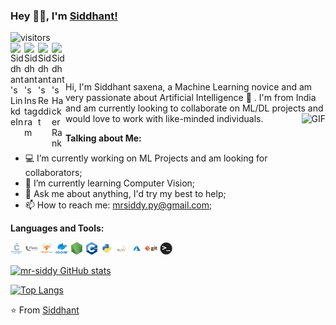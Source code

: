 
<!--
**mr-siddy/mr-siddy** is a ✨ _special_ ✨ repository because its `README.md` (this file) appears on your GitHub profile.

Here are some ideas to get you started:

- 🔭 I’m currently working on ...
- 🌱 I’m currently learning ...
- 👯 I’m looking to collaborate on ...
- 🤔 I’m looking for help with ...
- 💬 Ask me about ...
- 📫 How to reach me: ...
- 😄 Pronouns: ...
- ⚡ Fun fact: ...
-->

### Hey 👋🏽, I'm [Siddhant!](mrsiddy.me) 

![visitors](https://visitor-badge.glitch.me/badge?page_id=mr-siddy.visitor-badge)
<br/>
<a href="https://www.linkedin.com/in/siddhant-saxena-445964182/">
  <img align="left" alt="Siddhant's LinkdeIn" width="22px" src="https://cdn.jsdelivr.net/npm/simple-icons@v3/icons/linkedin.svg" />
</a>
<a href="https://www.instagram.com/devangi___/">
  <img align="left" alt="Siddhant's Instagram" width="22px" src="https://cdn.jsdelivr.net/npm/simple-icons@v3/icons/instagram.svg" />
</a>
<a href="https://www.reddit.com/user/devangi2000/">
  <img align="left" alt="Siddhant's Reddit" width="22px" src="https://cdn.jsdelivr.net/npm/simple-icons@v3/icons/reddit.svg" />
</a>
<a href="https://www.hackerrank.com/devangipurkayas1/">
  <img align="left" alt="Siddhant's HackerRank" width="22px" src="https://cdn.jsdelivr.net/npm/simple-icons@v3/icons/leetcode.svg" />
</a>

<br />
<br />

Hi, I'm Siddhant saxena, a Machine Learning novice and am very passionate about Artificial Intelligence 🚀 . I'm from India and am currently looking to collaborate on ML/DL projects and would love to work with like-minded individuals. 
<img align="right" alt="GIF" src="https://media.giphy.com/media/orYAe6Uj1Xqw0/giphy.gif" /> 

**Talking about Me:**

- 💻 I’m currently working on ML Projects and am looking for collaborators;
- 🌱 I’m currently learning Computer Vision; 
- 💬 Ask me about anything, I'd try my best to help;
- 📫 How to reach me: mrsiddy.py@gmail.com;
<!--- 📝[Resume](https://drive.google.com/file/d/1TIgJ7rDBUYSkbs_QNcIEttJ5BFaIW3nn/view)-->

**Languages and Tools:**  

<code><img height="20" src="https://raw.githubusercontent.com/github/explore/80688e429a7d4ef2fca1e82350fe8e3517d3494d/topics/c/c.png"></code>
<code><img height="20" src="https://raw.githubusercontent.com/github/explore/80688e429a7d4ef2fca1e82350fe8e3517d3494d/topics/flask/flask.png"></code>
<code><img height="20" src="https://raw.githubusercontent.com/github/explore/80688e429a7d4ef2fca1e82350fe8e3517d3494d/topics/tensorflow/tensorflow.png"></code>
<code><img height="20" src="https://raw.githubusercontent.com/github/explore/5c058a388828bb5fde0bcafd4bc867b5bb3f26f3/topics/docker/docker.png"></code>
<code><img height="20" src="https://raw.githubusercontent.com/github/explore/80688e429a7d4ef2fca1e82350fe8e3517d3494d/topics/nodejs/nodejs.png"></code>
<code><img height="20" src="https://raw.githubusercontent.com/github/explore/80688e429a7d4ef2fca1e82350fe8e3517d3494d/topics/cpp/cpp.png"></code>
<code><img height="20" src="https://raw.githubusercontent.com/github/explore/80688e429a7d4ef2fca1e82350fe8e3517d3494d/topics/python/python.png"></code>
<code><img height="20" src="https://raw.githubusercontent.com/github/explore/80688e429a7d4ef2fca1e82350fe8e3517d3494d/topics/mysql/mysql.png"></code>
<code><img height="20" src="https://raw.githubusercontent.com/github/explore/80688e429a7d4ef2fca1e82350fe8e3517d3494d/topics/azure/azure.png"></code>
<code><img height="20" src="https://raw.githubusercontent.com/github/explore/80688e429a7d4ef2fca1e82350fe8e3517d3494d/topics/git/git.png"></code>
<code><img height="20" src="https://raw.githubusercontent.com/github/explore/80688e429a7d4ef2fca1e82350fe8e3517d3494d/topics/terminal/terminal.png"></code>

[![mr-siddy GitHub stats](https://github-readme-stats.vercel.app/api?username=mr-siddy)](https://github.com/mr-siddy/github-readme-stats)



<!--
<a href="https://github.com/devangi2000/mnist-flask">
  <img align="left" src="https://github-readme-stats.vercel.app/api/pin/?username=devangi2000&repo=mnist-flask" />
</a> -->
[![Top Langs](https://github-readme-stats.vercel.app/api/top-langs/?username=mr-siddy&theme=onedark)](https://github.com/mr-siddy/github-readme-stats)

⭐️ From [Siddhant](https://github.com/mr-siddy)
